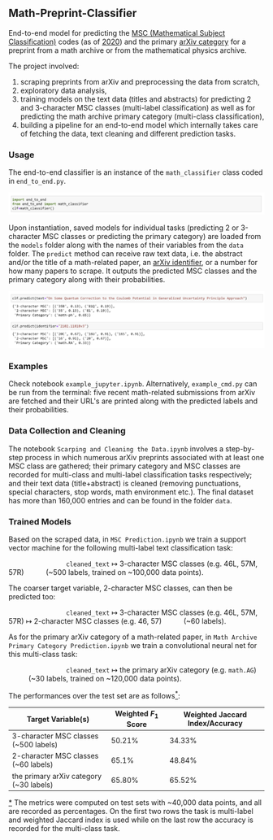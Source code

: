 ## Math-Preprint-Classifier

End-to-end model for predicting the [MSC (Mathematical Subject Classification)](https://en.wikipedia.org/wiki/Mathematics_Subject_Classification) codes (as of [2020](https://mathscinet.ams.org/mathscinet/msc/msc2020.html)) and the primary [arXiv category](https://arxiv.org/category_taxonomy) for a preprint from a math archive or from the mathematical physics archive.

The project involved: 
1) scraping preprints from arXiv and preprocessing the data from scratch, 
2) exploratory data analysis, 
3) training models on the text data (titles and abstracts) for predicting 2 and 3-character MSC classes (multi-label classification) as well as for predicting the math archive primary category (multi-class classification),
4) building a pipeline for an end-to-end model which internally takes care of fetching the data, text cleaning and different prediction tasks. 

### Usage
The end-to-end classifier is an instance of the `math_classifier` class coded in `end_to_end.py`.

![alt text](https://github.com/FilomKhash/Math-Preprint-Classifier/blob/main/image1.png)

Upon instantiation, saved models for individual tasks (predicting 2 or 3-character MSC classes or predicting the primary category) are loaded from the `models` folder along with the names of their variables from the `data` folder. The `predict` method can receive raw text data, i.e. the abstract and/or the title of a math-related paper, an [arXiv identifier](https://info.arxiv.org/help/arxiv_identifier.html), or a number for how many papers to scrape. It outputs the predicted MSC classes and the primary category along with their probabilities.

![alt text](https://github.com/FilomKhash/Math-Preprint-Classifier/blob/main/image2.png)

### Examples

Check notebook `example_jupyter.ipynb`. Alternatively, `example_cmd.py` can be run from the terminal: five recent math-related submissions from arXiv are fetched and their URL's are printed along with the predicted labels and their probabilities.

### Data Collection and Cleaning

The notebook `Scarping and Cleaning the Data.ipynb` involves a step-by-step process in which numerous arXiv preprints associated with at least one MSC class are gathered; their primary category and MSC classes are recorded for multi-class and multi-label classification tasks respectively; and their text data (title+abstract) is cleaned (removing punctuations, special characters, stop words, math environment etc.). The final dataset has more than 160,000 entries and can be found in the folder `data`.  

### Trained Models

Based on the scraped data, in `MSC Prediction.ipynb` we train a support vector machine for the following multi-label text classification task:

$\hspace{3cm}$  `cleaned_text` $\mapsto$ 3-character MSC classes (e.g. 46L, 57M, 57R) $\hspace{1cm}$  (~500 labels, trained on ~100,000 data points).

The coarser target variable, 2-character MSC classes, can then be predicted too:

$\hspace{3cm}$  `cleaned_text` $\mapsto$ 3-character MSC classes (e.g. 46L, 57M, 57R) 
$\mapsto$ 2-character MSC classes (e.g. 46, 57) $\hspace{1cm}$  (~60 labels).

As for the primary arXiv category of a math-related paper, in `Math Archive Primary Category Prediction.ipynb` we train a convolutional neural net for this multi-class task:

$\hspace{3cm}$  `cleaned_text`  $\mapsto$ the primary arXiv category (e.g. `math.AG`) $\hspace{1cm}$  (~30 labels, trained on ~120,000 data points).

The performances over the test set are as follows<a name="cite_ref-a"></a>[<sup>*</sup>](#cite_note-a):

|    Target Variable(s)                  | Weighted $F_1$ Score | Weighted Jaccard Index/Accuracy |
| -------------------------------------- | -------------------- | ------------------------------- |
|3-character MSC classes (~500 labels)   | 50.21%               | 34.33%                          |
|2-character MSC classes (~60 labels)    | 65.1%                | 48.84%                          |
|the primary arXiv category (~30 labels) | 65.80%               | 65.52%                          |


<a name="cite_note-a"></a>[*](#cite_ref-a) The metrics were computed on test sets with ~40,000 data points, and all are recorded as percentages. On the first two rows the task is multi-label and weighted Jaccard index is used while on the last row the accuracy is recorded for the multi-class task.   
